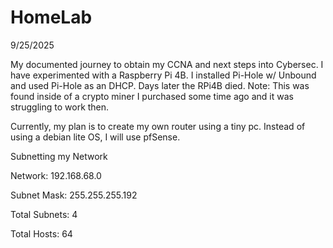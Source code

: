 # HomeLab

9/25/2025

My documented journey to obtain my CCNA and next steps into Cybersec.
I have experimented with a Raspberry Pi 4B. I installed Pi-Hole w/ Unbound and used Pi-Hole as an DHCP.
Days later the RPi4B died. Note: This was found inside of a crypto miner I purchased some time ago and it was struggling to work then.

Currently, my plan is to create my own router using a tiny pc.
Instead of using a debian lite OS, I will use pfSense.

Subnetting my Network

Network: 192.168.68.0

Subnet Mask: 255.255.255.192

Total Subnets: 4

Total Hosts: 64


